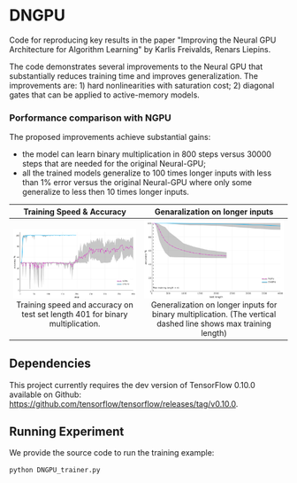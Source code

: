 # DNGPU
Code for reproducing key results in the paper "Improving the Neural GPU Architecture for Algorithm Learning" by Karlis Freivalds, Renars Liepins.

The code demonstrates several improvements to the Neural GPU that substantially reduces training time and improves generalization. The improvements are: 1) hard nonlinearities with saturation cost; 2) diagonal gates that can be applied to active-memory models.

### Porformance comparison with NGPU
The proposed improvements achieve substantial gains:
* the model can learn binary multiplication in 800 steps versus 30000 steps that are needed for the original Neural-GPU;
* all the trained models generalize to 100 times longer inputs with less than 1% error versus the original Neural-GPU where only some generalize to less then 10 times longer inputs.

Training Speed & Accuracy  |  Genaralization on longer inputs
:-------------------------:|:-------------------------:
![](./fig_iteration-ngpu-vs-dngpu.png) Training speed and accuracy on test set length 401 for binary multiplication. | ![](./fig_generalization-ngpu-vs-dngpu-with-max-train-length.png) Generalization on longer inputs for binary multiplication. (The vertical dashed line shows max training length)


## Dependencies

This project currently requires the dev version of TensorFlow 0.10.0 available on Github: https://github.com/tensorflow/tensorflow/releases/tag/v0.10.0.

## Running Experiment

We provide the source code to run the training example:

```bash
python DNGPU_trainer.py
```
